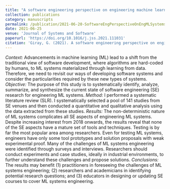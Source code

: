 ```yaml
---
title: "A software engineering perspective on engineering machine learning systems: State of the art and challenges"
collection: publications
category: manuscripts
permalink: /publication/2021-06-20-SoftwareEngPerspectiveOnEngMLSystems
date: 2021-06-25
venue: 'Journal of Systems and Software'
paperurl: 'https://doi.org/10.1016/j.jss.2021.111031'
citation: 'Giray, G. (2021). A software engineering perspective on engineering machine learning systems: State of the art and challenges. <i>Journal of Systems and Software</i>, 180, 111031.'
---
```


<i>Context:</i> Advancements in machine learning (ML) lead to a shift from the traditional view of software development, where algorithms are hard-coded by humans, to ML systems materialized through learning from data. Therefore, we need to revisit our ways of developing software systems and consider the particularities required by these new types of systems.
<i>Objective:</i> The purpose of this study is to systematically identify, analyze, summarize, and synthesize the current state of software engineering (SE) research for engineering ML systems.
<i>Method:</i> I performed a systematic literature review (SLR). I systematically selected a pool of 141 studies from SE venues and then conducted a quantitative and qualitative analysis using the data extracted from these studies.
<i>Results:</i> The non-deterministic nature of ML systems complicates all SE aspects of engineering ML systems. Despite increasing interest from 2018 onwards, the results reveal that none of the SE aspects have a mature set of tools and techniques. Testing is by far the most popular area among researchers. Even for testing ML systems, engineers have only some tool prototypes and solution proposals with weak experimental proof. Many of the challenges of ML systems engineering were identified through surveys and interviews. Researchers should conduct experiments and case studies, ideally in industrial environments, to further understand these challenges and propose solutions.
<i>Conclusions:</i> The results may benefit (1) practitioners in foreseeing the challenges of ML systems engineering; (2) researchers and academicians in identifying potential research questions; and (3) educators in designing or updating SE courses to cover ML systems engineering.
